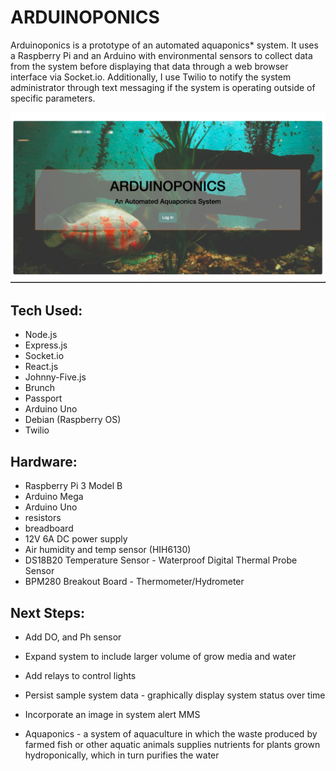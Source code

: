 # ARDUINOPONICS

Arduinoponics is a prototype of an automated aquaponics* system. It uses a Raspberry Pi and an Arduino with environmental sensors to collect data from the system before displaying that data through a web browser interface via Socket.io. Additionally, I use Twilio to notify the system administrator through text messaging if the system is operating outside of specific parameters.

![Landing Page](./READMEIMG/landing.png)

## Tech Used:
* Node.js
* Express.js
* Socket.io
* React.js
* Johnny-Five.js
* Brunch
* Passport
* Arduino Uno
* Debian (Raspberry OS)
* Twilio

## Hardware:
 * Raspberry Pi 3 Model B
 * Arduino Mega
 * Arduino Uno
 * resistors
 * breadboard
 * 12V 6A DC power supply
 * Air humidity and temp sensor (HIH6130)
 * DS18B20 Temperature Sensor - Waterproof Digital Thermal Probe Sensor
 * BPM280 Breakout Board - Thermometer/Hydrometer

## Next Steps:
 * Add DO, and Ph sensor
 * Expand system to include larger volume of grow media and water
 * Add relays to control lights
 * Persist sample system data - graphically display system status over time
 * Incorporate an image in system alert MMS


* Aquaponics - a system of aquaculture in which the waste produced by farmed fish or other aquatic animals supplies nutrients for plants grown hydroponically, which in turn purifies the water
